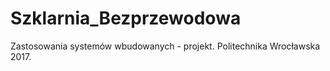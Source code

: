 # Szklarnia_Bezprzewodowa
Zastosowania systemów wbudowanych - projekt. Politechnika Wrocławska 2017.
